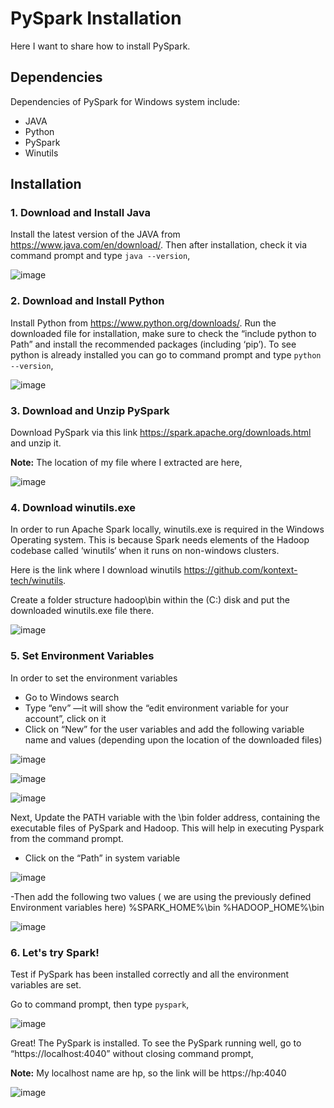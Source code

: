 # PySpark Installation
Here I want to share how to install PySpark.
## Dependencies
Dependencies of PySpark for Windows system include:

- JAVA
- Python
- PySpark
- Winutils

## Installation
### 1. Download and Install Java
Install the latest version of the JAVA from https://www.java.com/en/download/. Then after installation, check it via command prompt and type `java --version`,

![image](https://user-images.githubusercontent.com/124119569/225222641-7ec46dab-5182-4aa3-9f54-4b7277021a4f.png)

### 2. Download and Install Python
Install Python from https://www.python.org/downloads/. Run the downloaded file for installation, make sure to check the “include python to Path” and install the recommended packages (including ‘pip’). To see python is already installed you can go to command prompt and type `python --version`,

![image](https://user-images.githubusercontent.com/124119569/225222355-a2fc5be9-7eeb-47d6-bf47-0b40b82a96d3.png)

### 3. Download and Unzip PySpark
Download PySpark via this link https://spark.apache.org/downloads.html and unzip it.

**Note:** The location of my file where I extracted are here,

![image](https://user-images.githubusercontent.com/124119569/225222971-3fd761be-f89a-4189-85d1-ee0ccd35440b.png)

### 4. Download winutils.exe
In order to run Apache Spark locally, winutils.exe is required in the Windows Operating system. This is because Spark needs elements of the Hadoop codebase called ‘winutils‘ when it runs on non-windows clusters. 

Here is the link where I download winutils https://github.com/kontext-tech/winutils.

Create a folder structure hadoop\bin within the (C:) disk and put the downloaded winutils.exe file there.

![image](https://user-images.githubusercontent.com/124119569/225224028-c98252f7-b3d1-46db-aeae-557aa480a089.png)

### 5. Set Environment Variables
In order to set the environment variables

- Go to Windows search
- Type “env” —it will show the “edit environment variable for your account”, click on it
- Click on “New” for the user variables and add the following variable name and values (depending upon the location of the downloaded files)

![image](https://user-images.githubusercontent.com/124119569/225224516-f1f0d806-18f2-4962-8378-53f6d7e15d59.png)

![image](https://user-images.githubusercontent.com/124119569/225224593-48722fe3-7d08-4c58-b729-b0e8b0681460.png)

![image](https://user-images.githubusercontent.com/124119569/225224659-e557832a-af77-4c81-bddb-cf86a3a199a4.png)

Next, Update the PATH variable with the \bin folder address, containing the executable files of PySpark and Hadoop. This will help in executing Pyspark from the command prompt.
- Click on the “Path” in system variable

![image](https://user-images.githubusercontent.com/124119569/225224949-2dc810b9-e9c0-4e74-a59b-c4feed63bcc5.png)

-Then add the following two values ( we are using the previously defined Environment variables here)
%SPARK_HOME%\bin
%HADOOP_HOME%\bin 

![image](https://user-images.githubusercontent.com/124119569/225225243-0e7ba5ec-fbcb-4d95-9a0e-eec9e123a59e.png)

### 6. Let's try Spark!
Test if PySpark has been installed correctly and all the environment variables are set.

Go to command prompt, then type `pyspark`,

![image](https://user-images.githubusercontent.com/124119569/225220884-b339ed62-6828-4ca8-9591-82d967b69ff3.png)

Great! The PySpark is installed. To see the PySpark running well, go to “https://localhost:4040” without closing command prompt,

**Note:** My localhost name are hp, so the link will be https://hp:4040

![image](https://user-images.githubusercontent.com/124119569/225227039-00f1acad-0363-42e0-8adb-ba8203ab8d55.png)

